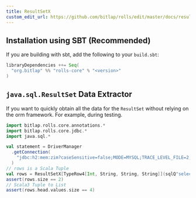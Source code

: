 ```yaml
---
title: ResultSetX
custom_edit_url: https://github.com/bitlap/rolls/edit/master/docs/resultset_x.md
---
```


## Installation using SBT (Recommended)

If you are building with sbt, add the following to your `build.sbt`:

```scala
libraryDependencies ++= Seq(
  "org.bitlap" %% "rolls-core" % "<version>"
)
```

## `java.sql.ResultSet` Data Extractor

If you want to quickly obtain all the data for the `ResultSet` without relying on the orm framework. For example, during testing.

```scala
import bitlap.rolls.core.annotations.*
import bitlap.rolls.core.jdbc.*
import java.sql.*

val statement = DriverManager
  .getConnection(
    "jdbc:h2:mem:zim?caseSensitive=false;MODE=MYSQL;TRACE_LEVEL_FILE=2;INIT=RUNSCRIPT FROM 'classpath:test.sql'"
  )
// rows is a Scala Tuple
val rows = ResultSetX[TypeRow4[Int, String, String, String]](sqlQ"select * from T_USER").fetch()
assert(rows.size == 2)
// Scala3 Tuple to List
assert(rows.head.values.size == 4)
```